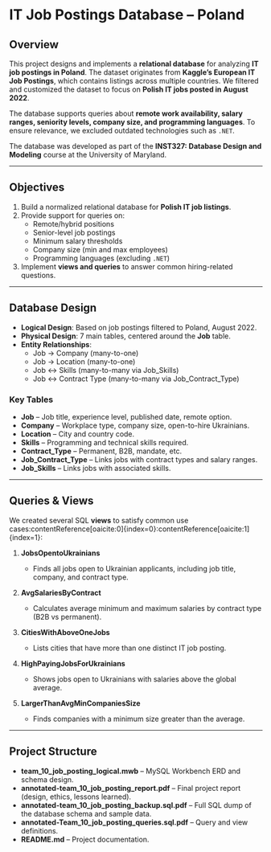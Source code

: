 # IT Job Postings Database – Poland  


## Overview  
This project designs and implements a **relational database** for analyzing **IT job postings in Poland**. The dataset originates from **Kaggle’s European IT Job Postings**, which contains listings across multiple countries. We filtered and customized the dataset to focus on **Polish IT jobs posted in August 2022**.  

The database supports queries about **remote work availability, salary ranges, seniority levels, company size, and programming languages**. To ensure relevance, we excluded outdated technologies such as `.NET`.  

The database was developed as part of the **INST327: Database Design and Modeling** course at the University of Maryland.  

---

## Objectives  
1. Build a normalized relational database for **Polish IT job listings**.  
2. Provide support for queries on:  
   - Remote/hybrid positions  
   - Senior-level job postings  
   - Minimum salary thresholds  
   - Company size (min and max employees)  
   - Programming languages (excluding `.NET`)  
3. Implement **views and queries** to answer common hiring-related questions.  

---

## Database Design  

- **Logical Design**: Based on job postings filtered to Poland, August 2022.  
- **Physical Design**: 7 main tables, centered around the **Job** table.  
- **Entity Relationships**:  
  - Job → Company (many-to-one)  
  - Job → Location (many-to-one)  
  - Job ↔ Skills (many-to-many via Job_Skills)  
  - Job ↔ Contract Type (many-to-many via Job_Contract_Type)  

### Key Tables  
- **Job** – Job title, experience level, published date, remote option.  
- **Company** – Workplace type, company size, open-to-hire Ukrainians.  
- **Location** – City and country code.  
- **Skills** – Programming and technical skills required.  
- **Contract_Type** – Permanent, B2B, mandate, etc.  
- **Job_Contract_Type** – Links jobs with contract types and salary ranges.  
- **Job_Skills** – Links jobs with associated skills.  

---

## Queries & Views  

We created several SQL **views** to satisfy common use cases:contentReference[oaicite:0]{index=0}:contentReference[oaicite:1]{index=1}:  

1. **JobsOpentoUkrainians**  
   - Finds all jobs open to Ukrainian applicants, including job title, company, and contract type.  

2. **AvgSalariesByContract**  
   - Calculates average minimum and maximum salaries by contract type (B2B vs permanent).  

3. **CitiesWithAboveOneJobs**  
   - Lists cities that have more than one distinct IT job posting.  

4. **HighPayingJobsForUkrainians**  
   - Shows jobs open to Ukrainians with salaries above the global average.  

5. **LargerThanAvgMinCompaniesSize**  
   - Finds companies with a minimum size greater than the average.  

---

## Project Structure  

- **team_10_job_posting_logical.mwb** – MySQL Workbench ERD and schema design.  
- **annotated-team_10_job_posting_report.pdf** – Final project report (design, ethics, lessons learned).  
- **annotated-team_10_job_posting_backup.sql.pdf** – Full SQL dump of the database schema and sample data.  
- **annotated-Team_10_job_posting_queries.sql.pdf** – Query and view definitions.  
- **README.md** – Project documentation.  
